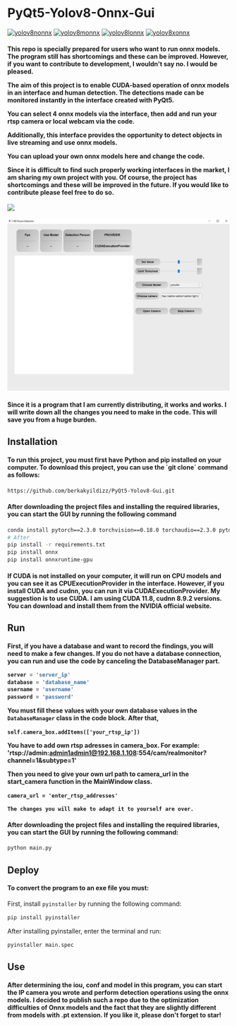 # PyQt5-Yolov8-Onnx-Gui

[![yolov8nonnx](https://img.shields.io/badge/yolov8nonnx-Download-brightgreen)](https://drive.google.com/file/d/1eCX7RFXoYOAbkrxWQopf7kRasvAFTZPV/view?usp=drive_link)
[![yolov8monnx](https://img.shields.io/badge/yolov8monnx-Download-brightgreen)](https://drive.google.com/file/d/1aR6F0mMLgyb8wof3fgfEe-wbZIuFEvwW/view?usp=drive_link)
[![yolov8lonnx](https://img.shields.io/badge/yolov8lonnx-Download-brightgreen)](https://drive.google.com/file/d/1oIZzHVXNa1h7_oCoaCXisfGQPgNxfqAH/view?usp=drive_link)
[![yolov8xonnx](https://img.shields.io/badge/yolov8xonnx-Download-brightgreen)](https://drive.google.com/file/d/1OULaYUwwkUDFBBIgwRJiz5YIAj3tyv8t/view?usp=drive_link)

<h4>
  This repo is specially prepared for users who want to run onnx models. The program still has shortcomings and these can be improved. However, if you want to contribute to development, I wouldn't say no. I would be pleased.

  The aim of this project is to enable CUDA-based operation of onnx models in an interface and human detection. The detections made can be monitored instantly in the interface created with PyQt5. 

  You can select 4 onnx models via the interface, then add and run your rtsp camera or local webcam via the code. 

  Additionally, this interface provides the opportunity to detect objects in live streaming and use onnx models. 

  You can upload your own onnx models here and change the code. 

  Since it is difficult to find such properly working interfaces in the market, I am sharing my own project with you. Of course, the project has shortcomings and these will be improved in the future. If you would like to contribute please feel free to do so.
</h4>

![](https://github.com/berkakyildizz/PyQt5-Yolov8-Gui/blob/main/gif.gif?raw=true)

![](https://github.com/berkakyildizz/PyQt5-Yolov8-Gui/blob/main/icon/aaaaaaa.png?raw=true)


<h4>
  Since it is a program that I am currently distributing, it works and works. I will write down all the changes you need to make in the code. This will save you from a huge burden.
</h4>

## Installation

<h4>
  To run this project, you must first have Python and pip installed on your computer.
  To download this project, you can use the `git clone` command as follows:
</h4>

```sh
https://github.com/berkakyildizz/PyQt5-Yolov8-Gui.git
```
<h4>
  After downloading the project files and installing the required libraries, you can start the GUI by running the following command
</h4>

```sh
conda install pytorch==2.3.0 torchvision==0.18.0 torchaudio==2.3.0 pytorch-cuda=11.8 -c pytorch -c nvidia
# After 
pip install -r requirements.txt
pip install onnx
pip install onnxruntime-gpu
```
<h4>
  If CUDA is not installed on your computer, it will run on CPU models and you can see it as CPUExecutionProvider in the interface. However, if you install CUDA and cudnn, you can run it via CUDAExecutionProvider. My suggestion is to use CUDA.
  I am using CUDA 11.8, cudnn 8.9.2 versions. You can download and install them from the NVIDIA official website.
</h4>

## Run

<h4>
  First, if you have a database and want to record the findings, you will need to make a few changes. If you do not have a database connection, you can run and use the code by canceling the DatabaseManager part.
  

```python
server = 'server_ip'
database = 'database_name'
username = 'username'
password = 'password'
```
   
   You must fill these values ​​with your own database values ​​in the `DatabaseManager` class in the code block.
   After that, 

   `self.camera_box.addItems(['your_rtsp_ip'])`

   You have to add own rtsp adresses in camera_box. For example: 'rtsp://admin:admin1admin1@192.168.1.108:554/cam/realmonitor?channel=1&subtype=1'

   Then you need to give your own url path to camera_url in the start_camera function in the MainWindow class.

   `camera_url = 'enter_rtsp_addresses'`

    The changes you will make to adapt it to yourself are over.
</h4>

<h4>
  After downloading the project files and installing the required libraries, you can start the GUI by running the following command:
</h4>

```sh
python main.py
```
## Deploy

#### To convert the program to an exe file you must:

First, install `pyinstaller` by running the following command:

```sh
pip install pyinstaller
```

After installing pyinstaller, enter the terminal and run:

```sh
pyinstaller main.spec
```

## Use

<h4>
  After determining the iou, conf and model in this program, you can start the IP camera you wrote and perform detection operations using the onnx models. I decided to publish such a repo due to the optimization difficulties of Onnx models and the fact that they are      slightly different from models with .pt extension. If you like it, please don't forget to star!

</h4>
